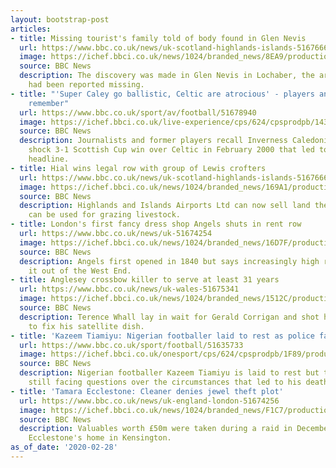 ```yaml
---
layout: bootstrap-post
articles:
- title: Missing tourist's family told of body found in Glen Nevis
  url: https://www.bbc.co.uk/news/uk-scotland-highlands-islands-51676667
  image: https://ichef.bbci.co.uk/news/1024/branded_news/8EA9/production/_111012563_tomas.jpg
  source: BBC News
  description: The discovery was made in Glen Nevis in Lochaber, the area Tomas Gafrik
    had been reported missing.
- title: "'Super Caley go ballistic, Celtic are atrocious' - players and journalists
    remember"
  url: https://www.bbc.co.uk/sport/av/football/51678940
  image: https://ichef.bbci.co.uk/live-experience/cps/624/cpsprodpb/14345/production/_111075728_p0853hy8.jpg
  source: BBC News
  description: Journalists and former players recall Inverness Caledonian Thistle's
    shock 3-1 Scottish Cup win over Celtic in February 2000 that led to a now famous
    headline.
- title: Hial wins legal row with group of Lewis crofters
  url: https://www.bbc.co.uk/news/uk-scotland-highlands-islands-51676663
  image: https://ichef.bbci.co.uk/news/1024/branded_news/169A1/production/_111077529_airport.jpg
  source: BBC News
  description: Highlands and Islands Airports Ltd can now sell land the crofters say
    can be used for grazing livestock.
- title: London's first fancy dress shop Angels shuts in rent row
  url: https://www.bbc.co.uk/news/uk-51674254
  image: https://ichef.bbci.co.uk/news/1024/branded_news/16D7F/production/_111076539_angels2.jpg
  source: BBC News
  description: Angels first opened in 1840 but says increasingly high rents have priced
    it out of the West End.
- title: Anglesey crossbow killer to serve at least 31 years
  url: https://www.bbc.co.uk/news/uk-wales-51675341
  image: https://ichef.bbci.co.uk/news/1024/branded_news/1512C/production/_110661368_later.jpg
  source: BBC News
  description: Terence Whall lay in wait for Gerald Corrigan and shot him as he tried
    to fix his satellite dish.
- title: 'Kazeem Tiamiyu: Nigerian footballer laid to rest as police faces questions'
  url: https://www.bbc.co.uk/sport/football/51635733
  image: https://ichef.bbci.co.uk/onesport/cps/624/cpsprodpb/1F89/production/_111037080_tiamiyu.jpg
  source: BBC News
  description: Nigerian footballer Kazeem Tiamiyu is laid to rest but the police are
    still facing questions over the circumstances that led to his death.
- title: 'Tamara Ecclestone: Cleaner denies jewel theft plot'
  url: https://www.bbc.co.uk/news/uk-england-london-51674256
  image: https://ichef.bbci.co.uk/news/1024/branded_news/F1C7/production/_110159816_058678860.jpg
  source: BBC News
  description: Valuables worth £50m were taken during a raid in December at Tamara
    Ecclestone's home in Kensington.
as_of_date: '2020-02-28'
---
```


